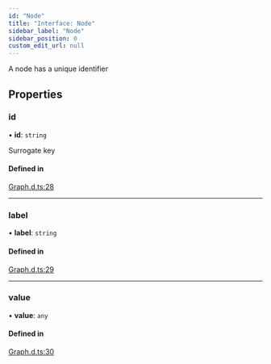 ```yaml
---
id: "Node"
title: "Interface: Node"
sidebar_label: "Node"
sidebar_position: 0
custom_edit_url: null
---
```


A node has a unique identifier

## Properties

### id

• **id**: `string`

Surrogate key

#### Defined in

[Graph.d.ts:28](https://github.com/paion-data/Messier-61/blob/f232fd9/src/components/Graph/Graph.d.ts#L28)

___

### label

• **label**: `string`

#### Defined in

[Graph.d.ts:29](https://github.com/paion-data/Messier-61/blob/f232fd9/src/components/Graph/Graph.d.ts#L29)

___

### value

• **value**: `any`

#### Defined in

[Graph.d.ts:30](https://github.com/paion-data/Messier-61/blob/f232fd9/src/components/Graph/Graph.d.ts#L30)
